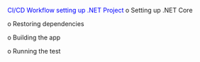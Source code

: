 <span style="color:blue">CI/CD Workflow setting up .NET Project</span>
o Setting up .NET Core

o Restoring dependencies

o Building the app

o Running the test
